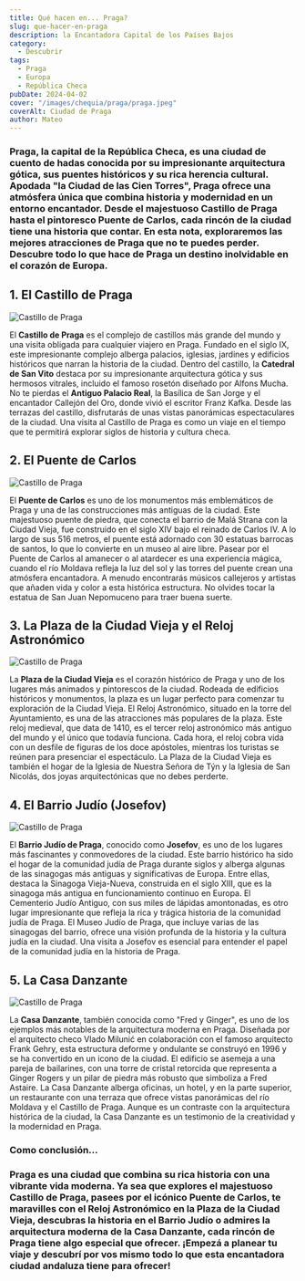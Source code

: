 ```yaml
---
title: Qué hacen en... Praga?
slug: que-hacer-en-praga
description: la Encantadora Capital de los Países Bajos
category:
  - Descubrir
tags:
  - Praga
  - Europa
  - República Checa
pubDate: 2024-04-02
cover: "/images/chequia/praga/praga.jpeg"
coverAlt: Ciudad de Praga
author: Mateo
---
```

### **Praga**, la capital de la República Checa, es una ciudad de cuento de hadas conocida por su impresionante arquitectura gótica, sus puentes históricos y su rica herencia cultural. Apodada "la Ciudad de las Cien Torres", Praga ofrece una atmósfera única que combina historia y modernidad en un entorno encantador. Desde el majestuoso Castillo de Praga hasta el pintoresco Puente de Carlos, cada rincón de la ciudad tiene una historia que contar. En esta nota, exploraremos las mejores atracciones de Praga que no te puedes perder. Descubre todo lo que hace de Praga un destino inolvidable en el corazón de Europa.

## 1. El Castillo de Praga 
<img src="/images/chequia/praga/castillo-praga.jpeg" alt="Castillo de Praga">

El **Castillo de Praga** es el complejo de castillos más grande del mundo y una visita obligada para cualquier viajero en Praga. Fundado en el siglo IX, este impresionante complejo alberga palacios, iglesias, jardines y edificios históricos que narran la historia de la ciudad. Dentro del castillo, la **Catedral de San Vito** destaca por su impresionante arquitectura gótica y sus hermosos vitrales, incluido el famoso rosetón diseñado por Alfons Mucha. No te pierdas el **Antiguo Palacio Real**, la Basílica de San Jorge y el encantador Callejón del Oro, donde vivió el escritor Franz Kafka. Desde las terrazas del castillo, disfrutarás de unas vistas panorámicas espectaculares de la ciudad. Una visita al Castillo de Praga es como un viaje en el tiempo que te permitirá explorar siglos de historia y cultura checa.

## 2. El Puente de Carlos 
<img src="/images/chequia/praga/puente-praga.jpeg" alt="Castillo de Praga">

El **Puente de Carlos** es uno de los monumentos más emblemáticos de Praga y una de las construcciones más antiguas de la ciudad. Este majestuoso puente de piedra, que conecta el barrio de Malá Strana con la Ciudad Vieja, fue construido en el siglo XIV bajo el reinado de Carlos IV. A lo largo de sus 516 metros, el puente está adornado con 30 estatuas barrocas de santos, lo que lo convierte en un museo al aire libre. Pasear por el Puente de Carlos al amanecer o al atardecer es una experiencia mágica, cuando el río Moldava refleja la luz del sol y las torres del puente crean una atmósfera encantadora. A menudo encontrarás músicos callejeros y artistas que añaden vida y color a esta histórica estructura. No olvides tocar la estatua de San Juan Nepomuceno para traer buena suerte.

## 3. La Plaza de la Ciudad Vieja y el Reloj Astronómico 
<img src="/images/chequia/praga/plaza-praga.jpg" alt="Castillo de Praga">

La **Plaza de la Ciudad Vieja** es el corazón histórico de Praga y uno de los lugares más animados y pintorescos de la ciudad. Rodeada de edificios históricos y monumentos, la plaza es un lugar perfecto para comenzar tu exploración de la Ciudad Vieja. El Reloj Astronómico, situado en la torre del Ayuntamiento, es una de las atracciones más populares de la plaza. Este reloj medieval, que data de 1410, es el tercer reloj astronómico más antiguo del mundo y el único que todavía funciona. Cada hora, el reloj cobra vida con un desfile de figuras de los doce apóstoles, mientras los turistas se reúnen para presenciar el espectáculo. La Plaza de la Ciudad Vieja es también el hogar de la Iglesia de Nuestra Señora de Týn y la Iglesia de San Nicolás, dos joyas arquitectónicas que no debes perderte.

## 4. El Barrio Judío (Josefov) 
<img src="/images/chequia/praga/josefov.jpg" alt="Castillo de Praga">

El **Barrio Judío de Praga**, conocido como **Josefov**, es uno de los lugares más fascinantes y conmovedores de la ciudad. Este barrio histórico ha sido el hogar de la comunidad judía de Praga durante siglos y alberga algunas de las sinagogas más antiguas y significativas de Europa. Entre ellas, destaca la Sinagoga Vieja-Nueva, construida en el siglo XIII, que es la sinagoga más antigua en funcionamiento continuo en Europa. El Cementerio Judío Antiguo, con sus miles de lápidas amontonadas, es otro lugar impresionante que refleja la rica y trágica historia de la comunidad judía de Praga. El Museo Judío de Praga, que incluye varias de las sinagogas del barrio, ofrece una visión profunda de la historia y la cultura judía en la ciudad. Una visita a Josefov es esencial para entender el papel de la comunidad judía en la historia de Praga.

## 5. La Casa Danzante 
<img src="/images/chequia/praga/casa-danzante.jpg" alt="Castillo de Praga">

La **Casa Danzante**, también conocida como "Fred y Ginger", es uno de los ejemplos más notables de la arquitectura moderna en Praga. Diseñada por el arquitecto checo Vlado Milunić en colaboración con el famoso arquitecto Frank Gehry, esta estructura deforme y ondulante se construyó en 1996 y se ha convertido en un icono de la ciudad. El edificio se asemeja a una pareja de bailarines, con una torre de cristal retorcida que representa a Ginger Rogers y un pilar de piedra más robusto que simboliza a Fred Astaire. La Casa Danzante alberga oficinas, un hotel, y en la parte superior, un restaurante con una terraza que ofrece vistas panorámicas del río Moldava y el Castillo de Praga. Aunque es un contraste con la arquitectura histórica de la ciudad, la Casa Danzante es un testimonio de la creatividad y la modernidad en Praga.

### Como conclusión... 

### Praga es una ciudad que combina su rica historia con una vibrante vida moderna. Ya sea que explores el majestuoso Castillo de Praga, pasees por el icónico Puente de Carlos, te maravilles con el Reloj Astronómico en la Plaza de la Ciudad Vieja, descubras la historia en el Barrio Judío o admires la arquitectura moderna de la Casa Danzante, cada rincón de Praga tiene algo especial que ofrecer. ¡Empezá a planear tu viaje y descubrí por vos mismo todo lo que esta encantadora ciudad andaluza tiene para ofrecer!